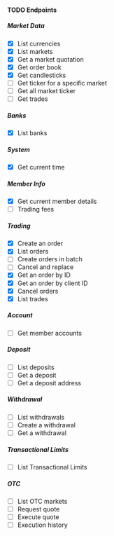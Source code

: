 #### TODO Endpoints
##### Market Data
- [x] List currencies
- [x] List markets
- [x] Get a market quotation
- [x] Get order book
- [x] Get candlesticks
- [ ] Get ticker for a specific market
- [ ] Get all market ticker
- [ ] Get trades
##### Banks
- [x] List banks
##### System
- [x] Get current time
##### Member Info
- [x] Get current member details
- [ ] Trading fees
##### Trading
- [x] Create an order
- [x] List orders
- [ ] Create orders in batch
- [ ] Cancel and replace
- [x] Get an order by ID
- [x] Get an order by client ID
- [x] Cancel orders
- [x] List trades
##### Account
- [ ] Get member accounts
##### Deposit
- [ ] List deposits
- [ ] Get a deposit
- [ ] Get a deposit address
##### Withdrawal
- [ ] List withdrawals
- [ ] Create a withdrawal
- [ ] Get a withdrawal
##### Transactional Limits
- [ ] List Transactional Limits
##### OTC
- [ ] List OTC markets
- [ ] Request quote
- [ ] Execute quote
- [ ] Execution history
